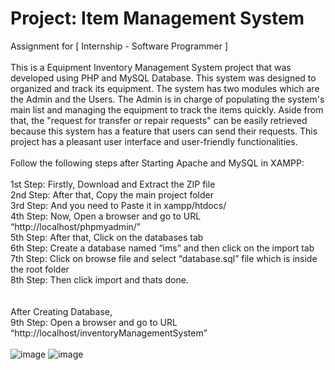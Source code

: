 # Project: Item Management System
Assignment for [ Internship - Software Programmer ] <br> <br>
This is a Equipment Inventory Management System project that was developed using PHP and MySQL Database. This system was designed to organized and track its equipment. The system has two modules which are the Admin and the Users. The Admin is in charge of populating the system's main list and managing the equipment to track the items quickly. Aside from that, the "request for transfer or repair requests" can be easily retrieved because this system has a feature that users can send their requests. This project has a pleasant user interface and user-friendly functionalities.
<br><br>
Follow the following steps after Starting Apache and MySQL in XAMPP:
<br><br>
1st Step: Firstly, Download and Extract the ZIP file<br>
2nd Step: After that, Copy the main project folder<br>
3rd Step: And you need to Paste it in xampp/htdocs/<br>
4th Step: Now, Open a browser and go to URL “http://localhost/phpmyadmin/”<br>
5th Step: After that, Click on the databases tab<br>
6th Step: Create a database named “ims” and then click on the import tab<br>
7th Step: Click on browse file and select “database.sql” file which is inside the root folder<br>
8th Step: Then click import and thats done.<br>
<br><br>
After Creating Database,<br>
9th Step: Open a browser and go to URL “http://localhost/inventoryManagementSystem”<br>
<br>
![image](https://github.com/user-attachments/assets/e20a2ba1-a356-4fcc-ba6d-113d0c7fa3a5)
![image](https://github.com/user-attachments/assets/a43ccbe4-ae90-4b49-9719-b5441fdb6a95)
